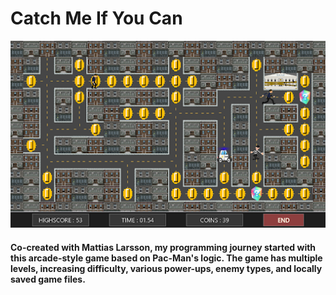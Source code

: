 # Catch Me If You Can

![Catch Me If You Can cover photo](./static/catchmeifyoucan-portfolio.png)

#### Co-created with Mattias Larsson, my programming journey started with this arcade-style game based on Pac-Man's logic. The game has multiple levels, increasing difficulty, various power-ups, enemy types, and locally saved game files.
